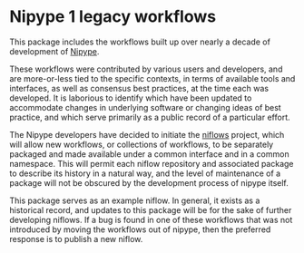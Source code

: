 # Nipype 1 legacy workflows

This package includes the workflows built up over nearly a decade of development of
[Nipype](https://nipy.org/nipype/).

These workflows were contributed by various users and developers, and are more-or-less tied to the
specific contexts, in terms of available tools and interfaces, as well as consensus best practices,
at the time each was developed. It is laborious to identify which have been updated to accommodate
changes in underlying software or changing ideas of best practice, and which serve primarily as a
public record of a particular effort.

The Nipype developers have decided to initiate the [niflows](https://github.com/niflows) project,
which will allow new workflows, or collections of workflows, to be separately packaged and made
available under a common interface and in a common namespace. This will permit each niflow
repository and associated package to describe its history in a natural way, and the level of
maintenance of a package will not be obscured by the development process of nipype itself.

This package serves as an example niflow. In general, it exists as a historical record, and updates
to this package will be for the sake of further developing niflows. If a bug is found in one of
these workflows that was not introduced by moving the workflows out of nipype, then the preferred
response is to publish a new niflow.
